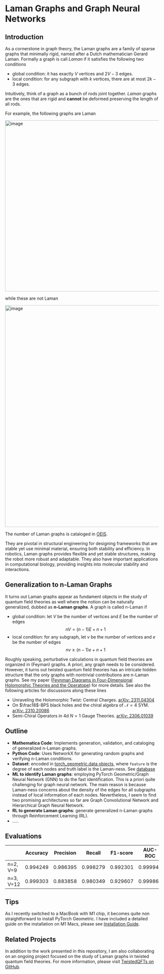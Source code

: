 # Laman Graphs and Graph Neural Networks

## Introduction

As a cornerstone in graph theory, the Laman graphs are a family of sparse graphs that minimally rigid, named after a Dutch mathematician Gerard Laman. Formally a graph is call *Laman* if it satisfies the following two conditions
- global condition: it has exactly $V$ vertices and $2 V-3$ edges.
- local condition: for any subgraph with $k$ vertices, there are at most $2 k-3$ edges.

Intuitively, think of a graph as a bunch of rods joint together. *Laman* graphs are the ones that are rigid and **cannot** be deformed preserving the length of all rods.

For example, the following graphs are Laman

<img width="560" alt="image" src="https://github.com/jingxiangwu/laman/assets/110117607/ebfb38e4-1b34-4a96-8cc9-f2301167cc20">

while these are not Laman

<img width="726" alt="image" src="https://github.com/jingxiangwu/laman/assets/110117607/49e2e83f-aadc-4f19-9f5b-e8890964304a">

The number of Laman graphs is cataloged in [OEIS](https://oeis.org/A227117).


They are pivotal in structural engineering for designing frameworks that are stable yet use minimal material, ensuring both stability and efficiency. In robotics, Laman graphs provides flexible and yet stable structures, making the robot more robust and adaptable. They also have important applications in computational biology, providing insights into molecular stability and interactions. 

## Generalization to n-Laman Graphs

It turns out Laman graphs appear as fundament objects in the study of quantum field theories as well where the notion can be naturally generalized, dubbed as **n-Laman graphs**.  A graph is called n-Laman if
- global condition: let $V$ be the number of vertices and $E$ be the number of edges
$$n V=(n-1)E+n+1$$
- local condition: for any subgraph, let $v$ be the number of vertices and $e$ be the number of edges
$$n v \geq(n-1)e+n+1$$

Roughly speaking, perturbative calculations in quantum field theories are organized in (Feyman) graphs. A priori, any graph needs to be considered. However, it turns out twisted quantum field theories has an intricate hidden structure that the only graphs with nontrivial contributions are n-Laman graphs. See my paper ([Feynman Diagrams in Four-Dimensional
Holomorphic Theories and the Operatope](https://arxiv.org/abs/2207.14321)) for more details. See also the following articles for discussions along these lines
- Unraveling the Holomorphic Twist: Central Charges. [arXiv: 2311.04304](https://arxiv.org/abs/2311.04304)
- On $\frac18$-BPS black holes and the chiral algebra of $\mathcal{N}=4$ SYM. [arXiv: 2310.20086](https://arxiv.org/abs/2310.20086)
- Semi-Chiral Operators in 4d ${N}=1$ Gauge Theories. [arXiv: 2306.01039](https://arxiv.org/abs/2306.01039)


## Outline

- **Mathematica Code**: Implements generation, validation, and cataloging of generalized n-Laman graphs.
- **Python Code**: Uses NetworkX for generating random graphs and verifying n-Laman conditions.
- **Dataset**: encoded in [torch_geometric.data objects](https://pytorch-geometric.readthedocs.io/en/latest/generated/torch_geometric.data.Data.html#torch_geometric.data.Data), where `feature` is the degree of each nodes and truth label is the Laman-ness. See [database](./laman_graphs_1e4dataset12nodesHT2.pt)
- **ML to identify Laman graphs**: employing PyTorch Geometric/Graph Neural Network (GNN) to do the fast identification. This is a priori quite challenging for graph neural network. The main reason is because Laman-ness concerns about the density of the edges for all subgraphs instead of local information of each nodes. Nevertheless, I seem to find two promising architectures so far are Graph Convolutional Network and Hierarchical Graph Neural Network.
- **RL to generate Laman graphs**: generate generalized n-Laman graphs through Reinforcement Learning (RL).
- .....

<!---
<img width="863" alt="image" src="https://github.com/jingxiangwu/laman/assets/110117607/962de71f-f771-4c87-8c26-3d3da363fd91">
-->

## Evaluations

|                 | Accuracy  | Precision | Recall    | F1-score  | AUC-ROC   |
|-----------------|-----------|-----------|-----------|-----------|-----------|
| n=2, V=9        | 0.994249  | 0.986395  | 0.998279  | 0.992301  | 0.999949  |
| n=3, V=12       | 0.999303  | 0.883858  | 0.980349  | 0.929607  | 0.999867  |





## Tips
As I recently switched to a MacBook with M1 chip, it becomes quite non straightforward to install PyTorch Geometric. I have included a detailed guide on the installation on M1 Macs, please see [Installation Guide](./install_geometric.md).



## Related Projects

In addition to the work presented in this repository, I am also collaborating on an ongoing project focused on the study of Laman graphs in twisted quantum field theories. For more information, please visit [TwistedQFTs on GitHub](https://github.com/TwistedQFTs).
